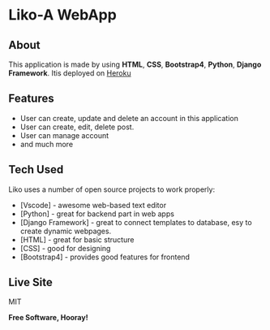 # Liko-A WebApp
## About
This application is made by using **HTML**, **CSS**, **Bootstrap4**, **Python**, **Django Framework**. Itis deployed on [Heroku](https://www.heroku.app.com/)

## Features

- User can create, update and delete an account in this application
- User can create, edit, delete post.
- User can manage account 
- and much more
## Tech Used

Liko uses a number of open source projects to work properly:

- [Vscode] - awesome web-based text editor
- [Python] - great for backend part in web apps
- [Django Framework] - great to connect templates to database, esy to create dynamic webpages.
- [HTML] - great for basic structure
- [CSS] - good for designing
- [Bootstrap4] - provides good features for frontend

## Live Site
 



MIT

**Free Software, Hooray!**
